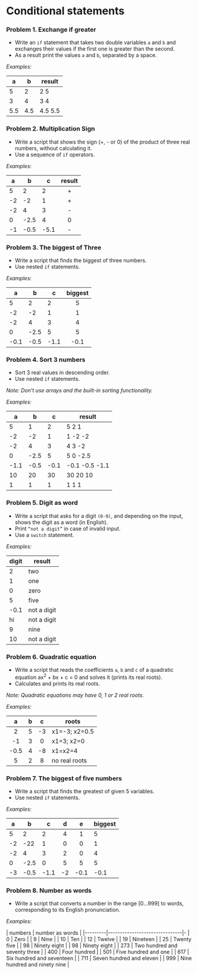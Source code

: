 Conditional statements
======================

### Problem 1. Exchange if greater
*	Write an `if` statement that takes two double variables `a` and `b` and exchanges their values if the first one is greater than the second.
*	As a result print the values `a` and `b`, separated by a space.

_Examples:_

| a    | b   | result  |
|------|-----|---------|
| 5    | 2   | 2 5     |
| 3    | 4   | 3 4     |
| 5.5  | 4.5 | 4.5 5.5 |

### Problem 2. Multiplication Sign
*	Write a script that shows the sign (+, - or 0) of the product of three real numbers, without calculating it.
*	Use a sequence of `if` operators.

_Examples:_

| a    | b    | c    | result |
|------|------|------|:------:|
| 5    | 2    | 2    | +      |
| -2   | -2   | 1    | +      |
| -2   | 4    | 3    | -      |
| 0    | -2.5 | 4    | 0      |
| -1   | -0.5 | -5.1 | -      |

### Problem 3. The biggest of Three
*	Write a script that finds the biggest of three numbers.
*	Use nested `if` statements.

_Examples:_

| a    | b    | c    | biggest |
|------|------|------|:-------:|
| 5    | 2    | 2    | 5       |
| -2   | -2   | 1    | 1       |
| -2   | 4    | 3    | 4       |
| 0    | -2.5 | 5    | 5       |
| -0.1 | -0.5 | -1.1 | -0.1    |

### Problem 4. Sort 3 numbers
*	Sort 3 real values in descending order.
*	Use nested `if` statements.

_Note: Don’t use arrays and the built-in sorting functionality._

_Examples:_

| a    | b    | c    |     result     |
|------|------|------|----------------|
| 5    | 1    | 2    | 5 2 1          |
| -2   | -2   | 1    | 1 -2 -2        |
| -2   | 4    | 3    | 4 3 -2         |
| 0    | -2.5 | 5    | 5 0 -2.5       |
| -1.1 | -0.5 | -0.1 | -0.1 -0.5 -1.1 |
| 10   | 20   | 30   | 30 20 10       |
| 1    | 1    | 1    | 1 1 1          |

### Problem 5. Digit as word
*	Write a script that asks for a digit `(0-9)`, and depending on the input, shows the digit as a word (in English).
*	Print `“not a digit”` in case of invalid input.
*	Use a `switch` statement.

_Examples:_

| digit | result      |
|-------|-------------|
| 2     | two         |
| 1     | one         |
| 0     | zero        |
| 5     | five        |
| -0.1  | not a digit |
| hi    | not a digit |
| 9     | nine        |
| 10    | not a digit |

### Problem 6. Quadratic equation
*	Write a script that reads the coefficients `a`, `b` and `c` of a quadratic equation ax<sup>2</sup> + bx + c = 0 and solves it (prints its real roots).
*	Calculates and prints its real roots.

_Note: Quadratic equations may have 0, 1 or 2 real roots._

_Examples:_

|   a  |  b  |  c  |     roots     |
|:----:|:---:|:---:|---------------|
| 2    | 5   | -3  | x1=-3; x2=0.5 |
| -1   | 3   | 0   | x1=3; x2=0    |
| -0.5 | 4   | -8  | x1=x2=4       |
| 5    | 2   | 8   | no real roots |

### Problem 7. The biggest of five numbers
*	Write a script that finds the greatest of given 5 variables.
*	Use nested `if` statements.

_Examples:_

| a    | b    | c    |  d |   e  | biggest |
|------|------|------|:--:|:----:|---------|
| 5    | 2    | 2    | 4  | 1    | 5       |
| -2   | -22  | 1    | 0  | 0    | 1       |
| -2   | 4    | 3    | 2  | 0    | 4       |
| 0    | -2.5 | 0    | 5  | 5    | 5       |
| -3   | -0.5 | -1.1 | -2 | -0.1 | -0.1    |

### Problem 8. Number as words
*	Write a script that converts a number in the range [0…999] to words, corresponding to its English pronunciation.

_Examples:_

| numbers | number as words               |
|---------|-------------------------------|-
| 0       | Zero                          |
| 9       | Nine                          |
| 10      | Ten                           |
| 12      | Twelve                        |
| 19      | Nineteen                      |
| 25      | Twenty five                   |
| 98      | Ninety eight                  |
| 98      | Ninety eight                  |
| 273     | Two hundred and seventy three |
| 400     | Four hundred                  |
| 501     | Five hundred and one          |
| 617     | Six hundred and seventeen     |
| 711     | Seven hundred and eleven      |
| 999     | Nine hundred and ninety nine  |
